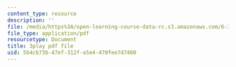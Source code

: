 ```yaml
---
content_type: resource
description: ''
file: /media/https%3A/open-learning-course-data-rc.s3.amazonaws.com/6-370-the-battlecode-programming-competition-january-iap-2013/5b4cb73b47ef312fa5e4470fee7d7460_Fl6fKzon8LI.pdf
file_type: application/pdf
resourcetype: Document
title: 3play pdf file
uid: 5b4cb73b-47ef-312f-a5e4-470fee7d7460
---
```

